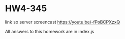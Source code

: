 # HW4-345
link so server screencast https://youtu.be/-fPoBCPXzxQ

All answers to this homework are in index.js


